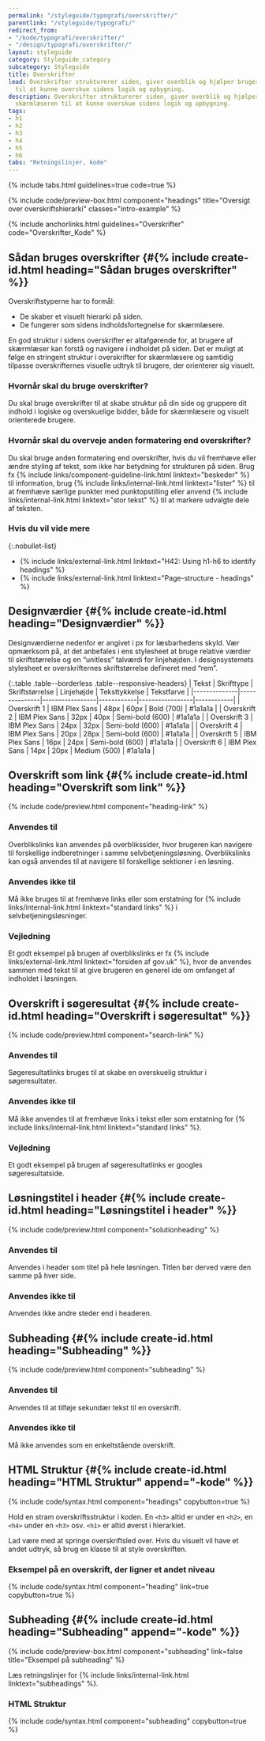 ```yaml
---
permalink: "/styleguide/typografi/overskrifter/"
parentlink: "/styleguide/typografi/"
redirect_from:
- "/kode/typografi/overskrifter/"
- "/design/typografi/overskrifter/"
layout: styleguide
category: Styleguide_category
subcategory: Styleguide
title: Overskrifter
lead: Overskrifter strukturerer siden, giver overblik og hjælper brugeren og skærmlæseren
  til at kunne overskue sidens logik og opbygning.
description: Overskrifter strukturerer siden, giver overblik og hjælper brugeren og
  skærmlæseren til at kunne overskue sidens logik og opbygning.
tags:
- h1
- h2
- h3
- h4
- h5
- h6
tabs: "Retningslinjer, kode"
---
```


{% include tabs.html guidelines=true code=true %}

{% include code/preview-box.html component="headings" title="Oversigt over overskriftshierarki" classes="intro-example" %}

{% include anchorlinks.html guidelines="Overskrifter" code="Overskrifter_Kode" %}

<!--split-->

## Sådan bruges overskrifter {#{% include create-id.html heading="Sådan bruges overskrifter" %}}

Overskriftstyperne har to formål:

- De skaber et visuelt hierarki på siden.
- De fungerer som sidens indholdsfortegnelse for skærmlæsere.

En god struktur i sidens overskrifter er altafgørende for, at brugere af skærmlæser kan forstå og navigere i indholdet på siden. Det er muligt at følge en stringent struktur i overskrifter for skærmlæsere og samtidig tilpasse overskrifternes visuelle udtryk til brugere, der orienterer sig visuelt.

### Hvornår skal du bruge overskrifter?

Du skal bruge overskrifter til at skabe struktur på din side og gruppere dit indhold i logiske og overskuelige bidder, både for skærmlæsere og visuelt orienterede brugere.

### Hvornår skal du overveje anden formatering end overskrifter?

Du skal bruge anden formatering end overskrifter, hvis du vil fremhæve eller ændre styling af tekst, som ikke har betydning for strukturen på siden. Brug fx {% include links/component-guideline-link.html linktext="beskeder" %} til information, brug {% include links/internal-link.html linktext="lister" %} til at fremhæve særlige punkter med punktopstilling eller anvend {% include links/internal-link.html linktext="stor tekst" %} til at markere udvalgte dele af teksten.

### Hvis du vil vide mere

{:.nobullet-list}
- {% include links/external-link.html linktext="H42: Using h1-h6 to identify headings" %}
- {% include links/external-link.html linktext="Page-structure - headings" %}

## Designværdier {#{% include create-id.html heading="Designværdier" %}}

Designværdierne nedenfor er angivet i px for læsbarhedens skyld. Vær opmærksom på, at det anbefales i ens stylesheet at bruge relative værdier til skriftstørrelse og en “unitless” talværdi for linjehøjden. I designsystemets stylesheet er overskrifternes skriftstørrelse defineret med “rem”.

{:.table .table--borderless .table--responsive-headers}
| Tekst        | Skrifttype    | Skriftstørrelse | Linjehøjde | Teksttykkelse   | Tekstfarve | 
|--------------|---------------|-----------------|------------|-----------------|------------|
| Overskrift 1 | IBM Plex Sans | 48px            | 60px       | Bold (700)      | #1a1a1a    |
| Overskrift 2 | IBM Plex Sans | 32px            | 40px       | Semi-bold (600) | #1a1a1a    |
| Overskrift 3 | IBM Plex Sans | 24px            | 32px       | Semi-bold (600) | #1a1a1a    |
| Overskrift 4 | IBM Plex Sans | 20px            | 28px       | Semi-bold (600) | #1a1a1a    |
| Overskrift 5 | IBM Plex Sans | 16px            | 24px       | Semi-bold (600) | #1a1a1a    |
| Overskrift 6 | IBM Plex Sans | 14px            | 20px       | Medium (500)    | #1a1a1a    |

## Overskrift som link {#{% include create-id.html heading="Overskrift som link" %}}

{% include code/preview.html component="heading-link" %}

### Anvendes til

Overblikslinks kan anvendes på overblikssider, hvor brugeren kan navigere til forskellige indberetninger i samme selvbetjeningsløsning. Overblikslinks kan også anvendes til at navigere til forskellige sektioner i en løsning.

### Anvendes ikke til

Må ikke bruges til at fremhæve links eller som erstatning for {% include links/internal-link.html linktext="standard links" %} i selvbetjeningsløsninger.

### Vejledning

Et godt eksempel på brugen af overblikslinks er fx {% include links/external-link.html linktext="forsiden af gov.uk" %}, hvor de anvendes sammen med tekst til at give brugeren en generel ide om omfanget af indholdet i løsningen.

## Overskrift i søgeresultat {#{% include create-id.html heading="Overskrift i søgeresultat" %}}

{% include code/preview.html component="search-link" %}

### Anvendes til

Søgeresultatlinks bruges til at skabe en overskuelig struktur i søgeresultater. 

### Anvendes ikke til

Må ikke anvendes til at fremhæve links i tekst eller som erstatning for {% include links/internal-link.html linktext="standard links" %}.

### Vejledning

Et godt eksempel på brugen af søgeresultatlinks er googles søgeresultatside.

## Løsningstitel i header {#{% include create-id.html heading="Løsningstitel i header" %}}

{% include code/preview.html component="solutionheading" %}

### Anvendes til

Anvendes i header som titel på hele løsningen. Titlen bør derved være den samme på hver side.

### Anvendes ikke til

Anvendes ikke andre steder end i headeren.

## Subheading {#{% include create-id.html heading="Subheading" %}}

{% include code/preview.html component="subheading" %}

### Anvendes til

Anvendes til at tilføje sekundær tekst til en overskrift.

### Anvendes ikke til

Må ikke anvendes som en enkeltstående overskrift.

<!--split-->

## HTML Struktur {#{% include create-id.html heading="HTML Struktur" append="-kode" %}}

{% include code/syntax.html component="headings" copybutton=true %}

Hold en stram overskriftsstruktur i koden. En `<h3>` altid er under en `<h2>`, en `<h4>` under en `<h3>` osv. `<h1>` er altid øverst i hierarkiet.  

Lad være med at springe overskriftsled over. Hvis du visuelt vil have et andet udtryk, så brug en klasse til at style overskriften.

### Eksempel på en overskrift, der ligner et andet niveau

{% include code/syntax.html component="heading" link=true copybutton=true %}

## Subheading {#{% include create-id.html heading="Subheading" append="-kode" %}}

{% include code/preview-box.html component="subheading" link=false title="Eksempel på subheading" %}

Læs retningslinjer for {% include links/internal-link.html linktext="subheadings" %}.

### HTML Struktur

{% include code/syntax.html component="subheading" copybutton=true %}

